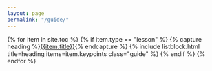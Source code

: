 ```yaml
---
layout: page
permalink: "/guide/"
---
```

{% for item in site.toc %}
{% if item.type == "lesson" %}
{% capture heading %}<a href="{{item.permalink | absolute_url}}">{{item.title}}</a>{% endcapture %}
{% include listblock.html title=heading items=item.keypoints class="guide" %}
{% endif %}
{% endfor %}
